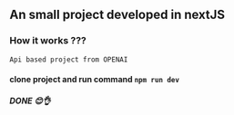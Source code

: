 ## An small project developed in nextJS 

### How it works ???

``` Api based project from OPENAI ```

#### clone project and run command ```npm run dev```

##### DONE 😊👌
